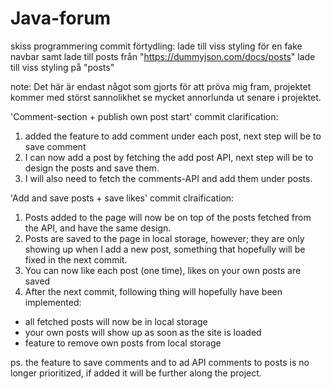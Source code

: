 # Java-forum

skiss programmering commit förtydling:
lade till viss styling för en fake navbar samt lade till posts från "https://dummyjson.com/docs/posts"
lade till viss styling på "posts"

note: Det här är endast något som gjorts för att pröva mig fram, projektet kommer med störst sannolikhet se mycket annorlunda ut senare i projektet.

'Comment-section + publish own post start' commit clarification:
1. added the feature to add comment under each post, next step will be to save comment 
2. I can now add a post by fetching the add post API, next step will be to design the posts and save them. 
3. I will also need to fetch the comments-API and add them under posts.  


'Add and save posts + save likes' commit clraification:

1. Posts added to the page will now be on top of the posts fetched from the API, and have the same design. 
2. Posts are saved to the page in local storage, however; they are only showing up when I add a new post, something that hopefully will be fixed in the next commit.
3. You can now like each post (one time), likes on your own posts are saved 
4. After the next commit, following thing will hopefully have been implemented:

* all fetched posts will now be in local storage
* your own posts will show up as soon as the site is loaded
* feature to remove own posts from local storage 

ps. the feature to save comments and to ad API comments to posts is no longer prioritized, if added it will be further 
along the project.
